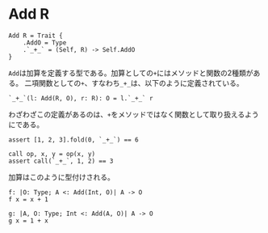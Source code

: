 # Add R

```erg
Add R = Trait {
    .AddO = Type
    .`_+_` = (Self, R) -> Self.AddO
}
```

`Add`は加算を定義する型である。加算としての`+`にはメソッドと関数の2種類がある。
二項関数としての`+`、すなわち`_+_`は、以下のように定義されている。

```erg
`_+_`(l: Add(R, O), r: R): O = l.`_+_` r
```

わざわざこの定義があるのは、`+`をメソッドではなく関数として取り扱えるようにである。

```erg
assert [1, 2, 3].fold(0, `_+_`) == 6

call op, x, y = op(x, y)
assert call(`_+_`, 1, 2) == 3
```

加算はこのように型付けされる。

```erg
f: |O: Type; A <: Add(Int, O)| A -> O
f x = x + 1

g: |A, O: Type; Int <: Add(A, O)| A -> O
g x = 1 + x
```
